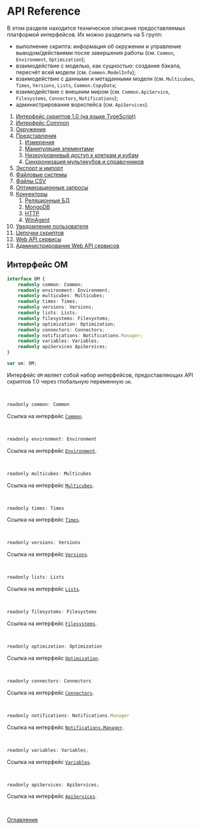 # API Reference

В этом разделе находится техническое описание предоставляемых платформой интерфейсов. Их можно разделить на 5 групп:

* выполнение скрипта: информация об окружении и управление выводом/действиями после завершения работы (см. `Common`, `Environment`, `Optimization`);
* взаимодействие с моделью, как сущностью: создание бэкапа, пересчёт всей модели (см. `Common.ModelInfo`);
* взаимодействие с данными и метаданными модели (см. `Multicubes`, `Times`, `Versions`, `Lists`, `Common.CopyData`;
* взаимодействие с внешним миром (см. `Common.ApiService`, `Filesystems`, `Connectors`, `Notifications`);
* администрирование воркспейса (см. `ApiServices`).

1. [Интерфейс скриптов 1.0 (на языке TypeScript)](scripts.om.d.ts)
1. [Интерфейс Common](common.md)
1. [Окружение](env.md)
1. [Представления](views.md)
    1. [Измерения](dimensions.md)
    1. [Манипуляция элементами](elementsManipulator.md)
    1. [Низкоуровневый доступ к клеткам и кубам](cubeCell.md)
    1. [Синхронизация мультикубов и справочников](sync.md)
1. [Экспорт и импорт](exportImport.md)
1. [Файловые системы](fs.md)
1. [Файлы CSV](csv.md)
1. [Оптимизационные запросы](optimization.md)
1. [Коннекторы](connectors.md)
    1. [Реляционные БД](relationalDB.md)
    1. [MongoDB](mongoDB.md)
    1. [HTTP](http.md)
    1. [WinAgent](winAgent.md)
1. [Уведомление пользователя](notifications.md)
1. [Цепочки скриптов](scriptChains.md)
1. [Web API сервисы](apiService.md)
1. [Администрирование Web API сервисов](apiServicesAdministration.md)

## Интерфейс OM<a name="om"></a>
```ts
interface OM {
	readonly common: Common;
	readonly environment: Environment;
	readonly multicubes: Multicubes;
	readonly times: Times;
	readonly versions: Versions;
	readonly lists: Lists;
	readonly filesystems: Filesystems;
	readonly optimization: Optimization;
	readonly connectors: Connectors;
	readonly notifications: Notifications.Manager;
	readonly variables: Variables;
	readonly apiServices ApiServices;
}

var om: OM;
```
Интерфейс `OM` являет собой набор интерфейсов, предоставляющих API cкриптов 1.0 через глобальную переменную `om`.

&nbsp;

```js
readonly common: Common
```
Ссылка на интерфейс [`Common`](./common.md#common).

&nbsp;

```js
readonly environment: Environment
```
Ссылка на интерфейс [`Environment`](./env.md#environment).

&nbsp;

```js
readonly multicubes: Multicubes
```
Ссылка на интерфейс [`Multicubes`](./views.md#multicubes).

&nbsp;

```js
readonly times: Times
```
Ссылка на интерфейс [`Times`](./dimensions.md#times).

&nbsp;

```js
readonly versions: Versions
```
Ссылка на интерфейс [`Versions`](./dimensions.md#versions).

&nbsp;

```js
readonly lists: Lists
```
Ссылка на интерфейс [`Lists`](./dimensions.md#lists).

&nbsp;

```js
readonly filesystems: Filesystems
```
Ссылка на интерфейс [`Filesystems`](./fs.md#filesystems).

&nbsp;

```js
readonly optimization: Optimization
```
Ссылка на интерфейс [`Optimization`](./optimization.md#optimization).

&nbsp;

```js
readonly connectors: Connectors
```
Ссылка на интерфейс [`Connectors`](./connectors.md#connectors).

&nbsp;

```js
readonly notifications: Notifications.Manager
```
Ссылка на интерфейс [`Notifications.Manager`](./notifications.md#manager).

&nbsp;

```js
readonly variables: Variables;
```
Ссылка на интерфейс [`Variables`](./variables.md#variables).

&nbsp;

```js
readonly apiServices: ApiServices;
```
Ссылка на интерфейс [`ApiServices`](./apiServicesAdministration.md#api-services).

&nbsp;

[Оглавление](../README.md)
